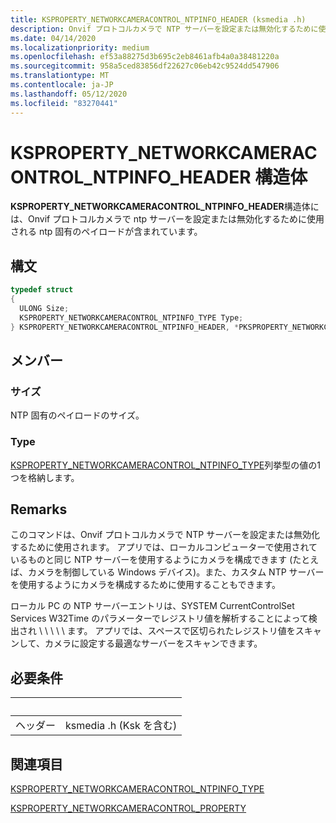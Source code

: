 ```yaml
---
title: KSPROPERTY_NETWORKCAMERACONTROL_NTPINFO_HEADER (ksmedia .h)
description: Onvif プロトコルカメラで NTP サーバーを設定または無効化するために使用される、NTP 固有のペイロードが含まれています。
ms.date: 04/14/2020
ms.localizationpriority: medium
ms.openlocfilehash: ef53a88275d3b695c2eb8461afb4a0a38481220a
ms.sourcegitcommit: 958a5ced83856df22627c06eb42c9524dd547906
ms.translationtype: MT
ms.contentlocale: ja-JP
ms.lasthandoff: 05/12/2020
ms.locfileid: "83270441"
---
```

# <a name="ksproperty_networkcameracontrol_ntpinfo_header-structure"></a>KSPROPERTY_NETWORKCAMERACONTROL_NTPINFO_HEADER 構造体

**KSPROPERTY_NETWORKCAMERACONTROL_NTPINFO_HEADER**構造体には、Onvif プロトコルカメラで ntp サーバーを設定または無効化するために使用される ntp 固有のペイロードが含まれています。

## <a name="syntax"></a>構文

```cpp
typedef struct
{
  ULONG Size;
  KSPROPERTY_NETWORKCAMERACONTROL_NTPINFO_TYPE Type;
} KSPROPERTY_NETWORKCAMERACONTROL_NTPINFO_HEADER, *PKSPROPERTY_NETWORKCAMERACONTROL_NTPINFO_HEADER;
```

## <a name="members"></a>メンバー

### <a name="size"></a>サイズ

NTP 固有のペイロードのサイズ。

### <a name="type"></a>Type

[KSPROPERTY_NETWORKCAMERACONTROL_NTPINFO_TYPE](https://docs.microsoft.com/windows-hardware/drivers/ddi/content/ksmedia/ne-ksmedia-ksproperty_networkcameracontrol_ntpinfo_type)列挙型の値の1つを格納します。

## <a name="remarks"></a>Remarks

このコマンドは、Onvif プロトコルカメラで NTP サーバーを設定または無効化するために使用されます。 アプリでは、ローカルコンピューターで使用されているものと同じ NTP サーバーを使用するようにカメラを構成できます (たとえば、カメラを制御している Windows デバイス)。また、カスタム NTP サーバーを使用するようにカメラを構成するために使用することもできます。

ローカル PC の NTP サーバーエントリは、SYSTEM CurrentControlSet Services W32Time のパラメーターでレジストリ値を解析することによって検出され \\ \\ \\ \\ \\ ます。 アプリでは、スペースで区切られたレジストリ値をスキャンして、カメラに設定する最適なサーバーをスキャンできます。

## <a name="requirements"></a>必要条件

| &nbsp; | &nbsp; |
| --- | --- |
| ヘッダー | ksmedia .h (Ksk を含む) |

## <a name="see-also"></a>関連項目

[KSPROPERTY_NETWORKCAMERACONTROL_NTPINFO_TYPE](https://docs.microsoft.com/windows-hardware/drivers/ddi/content/ksmedia/ne-ksmedia-ksproperty_networkcameracontrol_ntpinfo_type)

[KSPROPERTY_NETWORKCAMERACONTROL_PROPERTY](https://docs.microsoft.com/windows-hardware/drivers/ddi/content/ksmedia/ne-ksmedia-ksproperty_networkcameracontrol_property)
